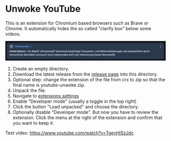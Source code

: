 # Unwoke YouTube

This is an extension for Chromium based browsers such as Brave or Chrome.
It automatically hides the so called "clarify box" below some videos.

![YouTube's clarify box](youtube-clarify.png)

1. Create an empty directory.
2. Download the latest release from the [release page](https://github.com/torstenwerner/youtube-unwoke/releases) into this directory.
3. Optional step: change the extension of the file from crx to zip so that the final name is youtube-unwoke.zip.
4. Unpack the file.
5. Navigate to [extensions settings](chrome://extensions/)
6. Enable "Developer mode" (usually a toggle in the top right)
7. Click the button "Load unpacked" and choose the directory.
8. Optionally disable "Developer mode". But now you have to review the extension. Click the menu at the right of the extension and confirm that you want to keep it.

Test video: https://www.youtube.com/watch?v=TgeyHlSzJdc
